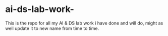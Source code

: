 # ai-ds-lab-work-
This is the repo for all my AI &amp; DS lab work i have done and will do, might as well update it to new name from time to time. 
